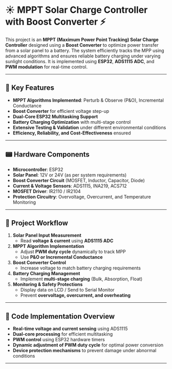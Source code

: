 # ☀️ MPPT Solar Charge Controller with Boost Converter ⚡

This project is an **MPPT (Maximum Power Point Tracking) Solar Charge Controller** designed using a **Boost Converter** to optimize power transfer from a solar panel to a battery. The system efficiently tracks the MPP using advanced algorithms and ensures reliable battery charging under varying sunlight conditions. It is implemented using **ESP32**, **ADS1115 ADC**, and **PWM modulation** for real-time control.

---

## 🚀 **Key Features**
- **MPPT Algorithms Implemented**: Perturb & Observe (P&O), Incremental Conductance
- **Boost Converter** for efficient voltage step-up
- **Dual-Core ESP32 Multitasking Support**
- **Battery Charging Optimization** with multi-stage control
- **Extensive Testing & Validation** under different environmental conditions
- **Efficiency, Reliability, and Cost-Effectiveness** ensured

---

## 📟 **Hardware Components**
- **Microcontroller**: ESP32
- **Solar Panel**: 12V or 24V (as per system requirements)
- **Boost Converter Circuit** (MOSFET, Inductor, Capacitor, Diode)
- **Current & Voltage Sensors**: ADS1115, INA219, ACS712
- **MOSFET Driver**: IR2110 / IR2104
- **Protection Circuitry**: Overvoltage, Overcurrent, and Temperature Monitoring

---

## 📜 **Project Workflow**
1. **Solar Panel Input Measurement**
   - Read **voltage & current** using **ADS1115 ADC**
2. **MPPT Algorithm Implementation**
   - Adjust **PWM duty cycle** dynamically to track MPP
   - Use **P&O or Incremental Conductance**
3. **Boost Converter Control**
   - Increase voltage to match battery charging requirements
4. **Battery Charging Management**
   - Implement **multi-stage charging** (Bulk, Absorption, Float)
5. **Monitoring & Safety Protections**
   - Display data on LCD / Send to Serial Monitor
   - Prevent **overvoltage, overcurrent, and overheating**

---

## 📜 **Code Implementation Overview**
- **Real-time voltage and current sensing** using ADS1115
- **Dual-core processing** for efficient multitasking
- **PWM control** using ESP32 hardware timers
- **Dynamic adjustment of PWM duty cycle** for optimal power conversion
- **Device protection mechanisms** to prevent damage under abnormal conditions

---


